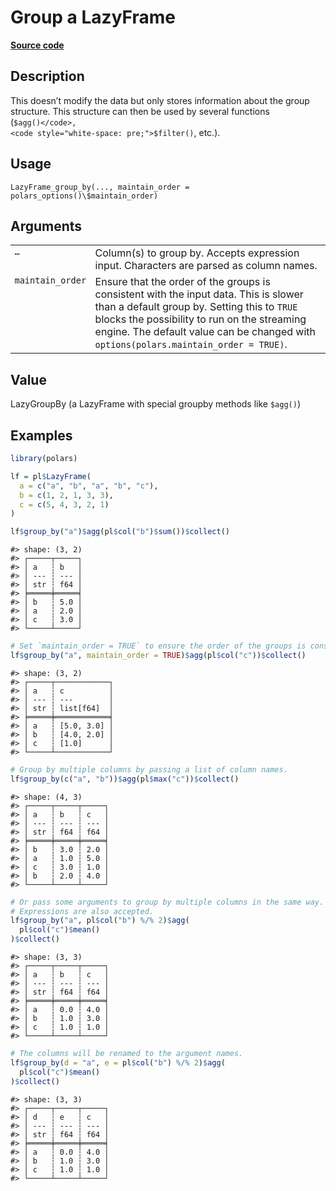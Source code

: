 

# Group a LazyFrame

[**Source code**](https://github.com/pola-rs/r-polars/tree/main/R/lazyframe__lazy.R#L1158)

## Description

This doesn’t modify the data but only stores information about the group
structure. This structure can then be used by several functions
(<code style="white-space: pre;">$agg()</code>,
<code style="white-space: pre;">$filter()</code>, etc.).

## Usage

<pre><code class='language-R'>LazyFrame_group_by(..., maintain_order = polars_options()\$maintain_order)
</code></pre>

## Arguments

<table>
<tr>
<td style="white-space: nowrap; font-family: monospace; vertical-align: top">
<code id="LazyFrame_group_by_:_...">…</code>
</td>
<td>
Column(s) to group by. Accepts expression input. Characters are parsed
as column names.
</td>
</tr>
<tr>
<td style="white-space: nowrap; font-family: monospace; vertical-align: top">
<code id="LazyFrame_group_by_:_maintain_order">maintain_order</code>
</td>
<td>
Ensure that the order of the groups is consistent with the input data.
This is slower than a default group by. Setting this to
<code>TRUE</code> blocks the possibility to run on the streaming engine.
The default value can be changed with
<code>options(polars.maintain_order = TRUE)</code>.
</td>
</tr>
</table>

## Value

LazyGroupBy (a LazyFrame with special groupby methods like
<code style="white-space: pre;">$agg()</code>)

## Examples

``` r
library(polars)

lf = pl$LazyFrame(
  a = c("a", "b", "a", "b", "c"),
  b = c(1, 2, 1, 3, 3),
  c = c(5, 4, 3, 2, 1)
)

lf$group_by("a")$agg(pl$col("b")$sum())$collect()
```

    #> shape: (3, 2)
    #> ┌─────┬─────┐
    #> │ a   ┆ b   │
    #> │ --- ┆ --- │
    #> │ str ┆ f64 │
    #> ╞═════╪═════╡
    #> │ b   ┆ 5.0 │
    #> │ a   ┆ 2.0 │
    #> │ c   ┆ 3.0 │
    #> └─────┴─────┘

``` r
# Set `maintain_order = TRUE` to ensure the order of the groups is consistent with the input.
lf$group_by("a", maintain_order = TRUE)$agg(pl$col("c"))$collect()
```

    #> shape: (3, 2)
    #> ┌─────┬────────────┐
    #> │ a   ┆ c          │
    #> │ --- ┆ ---        │
    #> │ str ┆ list[f64]  │
    #> ╞═════╪════════════╡
    #> │ a   ┆ [5.0, 3.0] │
    #> │ b   ┆ [4.0, 2.0] │
    #> │ c   ┆ [1.0]      │
    #> └─────┴────────────┘

``` r
# Group by multiple columns by passing a list of column names.
lf$group_by(c("a", "b"))$agg(pl$max("c"))$collect()
```

    #> shape: (4, 3)
    #> ┌─────┬─────┬─────┐
    #> │ a   ┆ b   ┆ c   │
    #> │ --- ┆ --- ┆ --- │
    #> │ str ┆ f64 ┆ f64 │
    #> ╞═════╪═════╪═════╡
    #> │ b   ┆ 3.0 ┆ 2.0 │
    #> │ a   ┆ 1.0 ┆ 5.0 │
    #> │ c   ┆ 3.0 ┆ 1.0 │
    #> │ b   ┆ 2.0 ┆ 4.0 │
    #> └─────┴─────┴─────┘

``` r
# Or pass some arguments to group by multiple columns in the same way.
# Expressions are also accepted.
lf$group_by("a", pl$col("b") %/% 2)$agg(
  pl$col("c")$mean()
)$collect()
```

    #> shape: (3, 3)
    #> ┌─────┬─────┬─────┐
    #> │ a   ┆ b   ┆ c   │
    #> │ --- ┆ --- ┆ --- │
    #> │ str ┆ f64 ┆ f64 │
    #> ╞═════╪═════╪═════╡
    #> │ a   ┆ 0.0 ┆ 4.0 │
    #> │ b   ┆ 1.0 ┆ 3.0 │
    #> │ c   ┆ 1.0 ┆ 1.0 │
    #> └─────┴─────┴─────┘

``` r
# The columns will be renamed to the argument names.
lf$group_by(d = "a", e = pl$col("b") %/% 2)$agg(
  pl$col("c")$mean()
)$collect()
```

    #> shape: (3, 3)
    #> ┌─────┬─────┬─────┐
    #> │ d   ┆ e   ┆ c   │
    #> │ --- ┆ --- ┆ --- │
    #> │ str ┆ f64 ┆ f64 │
    #> ╞═════╪═════╪═════╡
    #> │ a   ┆ 0.0 ┆ 4.0 │
    #> │ b   ┆ 1.0 ┆ 3.0 │
    #> │ c   ┆ 1.0 ┆ 1.0 │
    #> └─────┴─────┴─────┘
